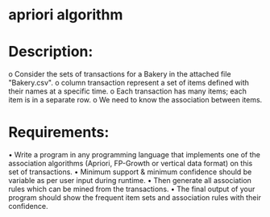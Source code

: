 # apriori algorithm
# Description:
o	Consider the sets of transactions for a Bakery in the attached file "Bakery.csv".
o	column transaction represent a set of items defined with their names at a specific time.
o	Each transaction has many items; each item is in a separate row.
o	We need to know the association between items.
# Requirements:
•	Write a program in any programming language that implements one of the association algorithms (Apriori, FP-Growth or vertical data format) on this set of transactions. 
•	Minimum support & minimum confidence should be variable as per user input during runtime.
•	Then generate all association rules which can be mined from the transactions.
•	The final output of your program should show the frequent item sets and association rules with their confidence.

